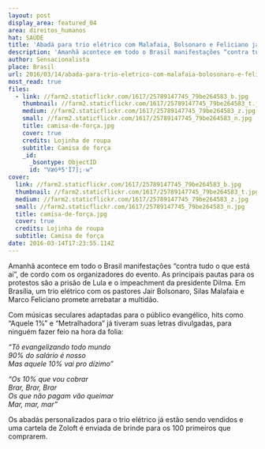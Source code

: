 ```yaml
---
layout: post
display_area: featured_04
area: direitos_humanos
hat: SAÚDE
title: 'Abadá para trio elétrico com Malafaia, Bolsonaro e Feliciano já está à venda'
description: 'Amanhã acontece em todo o Brasil manifestações “contra tudo o que está aí”, de cordo com os organizadores do evento.'
author: Sensacionalista
place: Brasil
url: 2016/03/14/abada-para-trio-eletrico-com-malafaia-bolosonaro-e-feliciano-ja-esta-a-venda/
most_read: true
files:
  - link: //farm2.staticflickr.com/1617/25789147745_79be264583_b.jpg
    thumbnail: //farm2.staticflickr.com/1617/25789147745_79be264583_t.jpg
    medium: //farm2.staticflickr.com/1617/25789147745_79be264583_z.jpg
    small: //farm2.staticflickr.com/1617/25789147745_79be264583_n.jpg
    title: camisa-de-força.jpg
    cover: true
    credits: Lojinha de roupa
    subtitle: Camisa de força
    _id:
      _bsontype: ObjectID
      id: "Væóª5'Ì7];·w"
cover:
  link: //farm2.staticflickr.com/1617/25789147745_79be264583_b.jpg
  thumbnail: //farm2.staticflickr.com/1617/25789147745_79be264583_t.jpg
  medium: //farm2.staticflickr.com/1617/25789147745_79be264583_z.jpg
  small: //farm2.staticflickr.com/1617/25789147745_79be264583_n.jpg
  title: camisa-de-força.jpg
  cover: true
  credits: Lojinha de roupa
  subtitle: Camisa de força
date: 2016-03-14T17:23:55.114Z
---
```

<p>Amanh&atilde; acontece em todo o Brasil manifesta&ccedil;&otilde;es &ldquo;contra tudo o que est&aacute; a&iacute;&rdquo;, de cordo com os organizadores do evento. As principais pautas para os protestos s&atilde;o a pris&atilde;o de Lula e o impeachment da presidente Dilma. Em Bras&iacute;lia, um trio el&eacute;trico com os pastores Jair Bolsonaro, Silas Malafaia e Marco Feliciano promete arrebatar a multid&atilde;o.</p>

<p>Com m&uacute;sicas seculares adaptadas para o p&uacute;blico evang&eacute;lico,&nbsp;hits como &ldquo;Aquele 1%&rdquo; e &ldquo;Metralhadora&rdquo; j&aacute; tiveram suas letras divulgadas, para ningu&eacute;m fazer feio na hora da folia:</p>

<p><em>&ldquo;T&ocirc; evangelizando&nbsp;todo mundo</em><br />
<em>90% do sal&aacute;rio &eacute; nosso</em><br />
<em>Mas aquele 10% vai pro d&iacute;zimo&rdquo;</em></p>

<p><em>&ldquo;Os 10% que vou cobrar</em><br />
<em>Brar, Brar, Brar</em><br />
<em>Os que n&atilde;o pagam v&atilde;o queimar</em><br />
<em>Mar, mar, mar&rdquo;</em></p>

<p>Os abad&aacute;s personalizados para o trio el&eacute;trico j&aacute; est&atilde;o sendo vendidos e uma cartela de Zoloft &eacute; enviada&nbsp;de brinde para os 100 primeiros que comprarem.</p>

